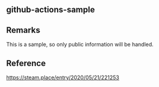 ## github-actions-sample

## Remarks
This is a sample, so only public information will be handled.

## Reference
https://steam.place/entry/2020/05/21/221253

